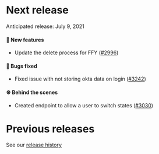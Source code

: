 # Next release

Anticipated release: July 9, 2021

#### 🚀 New features

- Update the delete process for FFY ([#2996])

#### 🐛 Bugs fixed

- Fixed issue with not storing okta data on login ([#3242])

#### ⚙️ Behind the scenes

- Created endpoint to allow a user to switch states ([#3030])

# Previous releases

See our [release history](https://github.com/CMSgov/eAPD/releases)

[#2996]: https://github.com/CMSgov/eAPD/issues/2996
[#3030]: https://github.com/CMSgov/eAPD/issues/3030
[#3242]: https://github.com/CMSgov/eAPD/issues/3242
